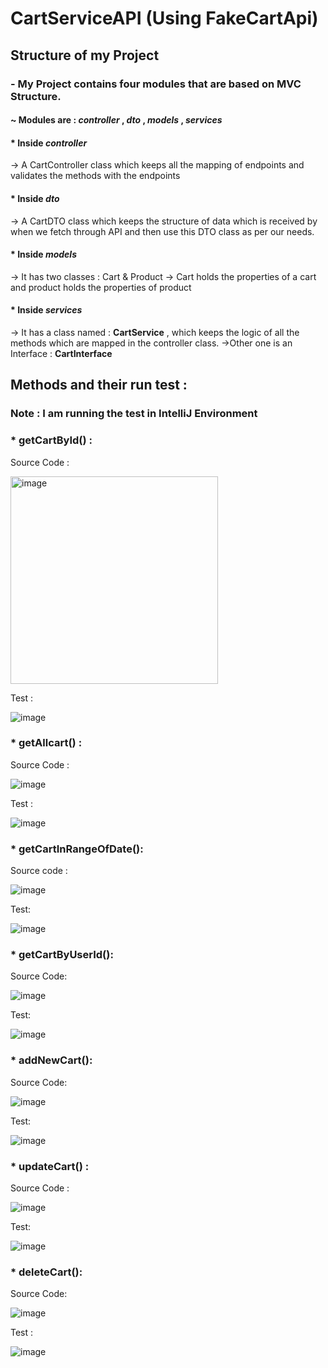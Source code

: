 # CartServiceAPI (Using FakeCartApi)
## Structure of my Project
  ### - My Project contains four modules that are based on MVC Structure.
  ####   ~ Modules are : _controller_ , _dto_ , _models_ , _services_
  ####    * Inside _controller_ 
  -> A CartController class which keeps all the mapping of endpoints and validates the methods with the endpoints
  ####   * Inside _dto_ 
  -> A CartDTO class which keeps the structure of data which is received by when we fetch through API and then use this DTO class as per our needs.
  ####   * Inside _models_ 
  -> It has two classes : Cart & Product -> Cart holds the properties of a cart and product holds the properties of product
  #### * Inside _services_ 
  -> It has a class named : **CartService** , which keeps the logic of all the methods which are mapped in the controller class.
  ->Other one is an Interface : **CartInterface**

## Methods and their run test :

### Note : I am running the test in IntelliJ Environment 

### * getCartById() :
Source Code :

<img width="332" alt="image" src="https://github.com/harsh-kumar-patwa/CartServiceAPI/assets/135590545/270001ca-960a-4034-9ef1-41a4b9e2f337">

Test : 

![image](https://github.com/harsh-kumar-patwa/CartServiceAPI/assets/135590545/0324ca0d-0bb1-4025-bb6c-90d238780151)

### * getAllcart() :
Source Code :

![image](https://github.com/harsh-kumar-patwa/CartServiceAPI/assets/135590545/3778f0ef-b139-40ea-ae6e-af8e04ba497f)



Test : 

![image](https://github.com/harsh-kumar-patwa/CartServiceAPI/assets/135590545/a1658273-823d-4c9e-a427-0794f0659776)

### * getCartInRangeOfDate():
Source code :

![image](https://github.com/harsh-kumar-patwa/CartServiceAPI/assets/135590545/15b9db1b-2e88-4d5e-a643-d9d6aed0c0a4)

Test:

![image](https://github.com/harsh-kumar-patwa/CartServiceAPI/assets/135590545/a06f0d6f-1ba2-4b64-9b06-ed46b8e6be46)



### * getCartByUserId():

Source Code:

![image](https://github.com/harsh-kumar-patwa/CartServiceAPI/assets/135590545/60c8eb30-552c-4b23-821b-b356c6835437)

Test:

![image](https://github.com/harsh-kumar-patwa/CartServiceAPI/assets/135590545/6ef47e00-89d7-4a5e-beb0-d66045e2f422)

### * addNewCart():

Source Code:

![image](https://github.com/harsh-kumar-patwa/CartServiceAPI/assets/135590545/5c26503b-ab40-4bf7-b2b7-40d2f5f7b8ae)


Test:

![image](https://github.com/harsh-kumar-patwa/CartServiceAPI/assets/135590545/018aaca5-00af-469c-81cd-f436b7b6f992)


### * updateCart() :

Source Code :

![image](https://github.com/harsh-kumar-patwa/CartServiceAPI/assets/135590545/5e5d9113-5b8e-4128-a60d-1d43f0347024)

Test:

![image](https://github.com/harsh-kumar-patwa/CartServiceAPI/assets/135590545/c27708f3-c227-47ba-b86e-fbc4afe013ff)

### * deleteCart():

Source Code:

![image](https://github.com/harsh-kumar-patwa/CartServiceAPI/assets/135590545/cca62634-5549-4cda-b963-5a90763ea2ab)

Test :

![image](https://github.com/harsh-kumar-patwa/CartServiceAPI/assets/135590545/7ca6d5cd-5b5c-4f3b-aa01-f2b1fcb27256)








        


